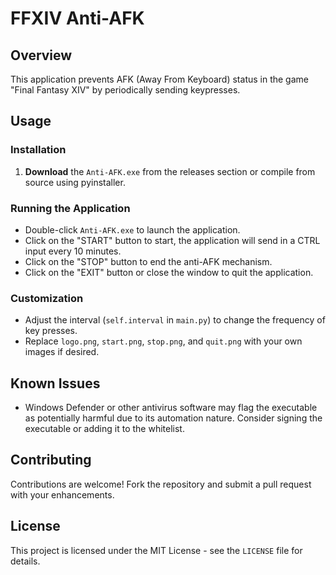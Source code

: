 # FFXIV Anti-AFK

## Overview
This application prevents AFK (Away From Keyboard) status in the game "Final Fantasy XIV" by periodically sending keypresses.

## Usage

### Installation
1. **Download** the `Anti-AFK.exe` from the releases section or compile from source using pyinstaller.

### Running the Application
- Double-click `Anti-AFK.exe` to launch the application.
- Click on the "START" button to start, the application will send in a CTRL input every 10 minutes.
- Click on the "STOP" button to end the anti-AFK mechanism.
- Click on the "EXIT" button or close the window to quit the application.

### Customization
- Adjust the interval (`self.interval` in `main.py`) to change the frequency of key presses.
- Replace `logo.png`, `start.png`, `stop.png`, and `quit.png` with your own images if desired.

## Known Issues
- Windows Defender or other antivirus software may flag the executable as potentially harmful due to its automation nature. Consider signing the executable or adding it to the whitelist.

## Contributing
Contributions are welcome! Fork the repository and submit a pull request with your enhancements.

## License
This project is licensed under the MIT License - see the `LICENSE` file for details.